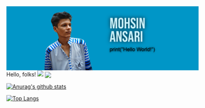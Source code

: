 

<!--
**mohsinogen/mohsinogen** is a ✨ _special_ ✨ repository because its `README.md` (this file) appears on your GitHub profile.

Here are some ideas to get you started:

- 🔭 I’m currently working on ...
- 🌱 I’m currently learning ...
- 👯 I’m looking to collaborate on ...
- 🤔 I’m looking for help with ...
- 💬 Ask me about ...
- 📫 How to reach me: ...
- 😄 Pronouns: ...
- ⚡ Fun fact: ...
-->
<img src="/images/cover.png" align="center" title="hover text">
Hello, folks! <img src="https://raw.githubusercontent.com/MartinHeinz/MartinHeinz/master/wave.gif" width="35px">
<img align="center" src="https://github-readme-stats.vercel.app/api/top-langs/?username=mohsinogen&theme=dark" />

[![Anurag's github stats](https://github-readme-stats.vercel.app/api?username=mohsinogen)](https://github.com/anuraghazra/github-readme-stats)

[![Top Langs](https://github-readme-stats.vercel.app/api/top-langs/?username=mohsinogen&langs_count=8&layout=compact)](https://github.com/anuraghazra/github-readme-stats)
